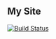 ## My Site

[![Build Status](https://travis-ci.com/ludics/ludics.github.io.svg?branch=source)](https://travis-ci.com/ludics/ludics.github.io)
